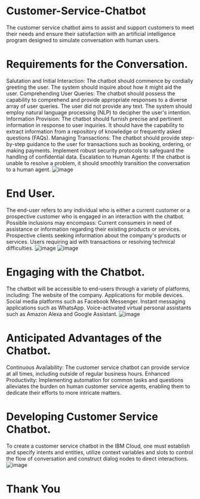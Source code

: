 # Customer-Service-Chatbot
The customer service chatbot aims to assist and support customers to meet their needs and ensure their satisfaction with an artificial intelligence program designed to simulate conversation with human users.
# Requirements for the Conversation.
Salutation and Initial Interaction: The chatbot should commence by cordially greeting the user. The system should inquire about how it might aid the user.
Comprehending User Queries: The chatbot should possess the capability to comprehend and provide appropriate responses to a diverse array of user queries. The user did not provide any text. The system should employ natural language processing (NLP) to decipher the user's intention.
Information Provision: The chatbot should furnish precise and pertinent information in response to user inquiries. It should have the capability to extract information from a repository of knowledge or frequently asked questions (FAQs).
Managing Transactions: The chatbot should provide step-by-step guidance to the user for transactions such as booking, ordering, or making payments. Implement robust security protocols to safeguard the handling of confidential data.
Escalation to Human Agents: If the chatbot is unable to resolve a problem, it should smoothly transition the conversation to a human agent.
![image](https://github.com/user-attachments/assets/d1c699d8-e32f-4171-80ad-8d7e0a211951)
# End User.
The end-user refers to any individual who is either a current customer or a prospective customer who is engaged in an interaction with the chatbot. Possible inclusions may encompass:
Current consumers in need of assistance or information regarding their existing products or services. Prospective clients seeking information about the company's products or services. Users requiring aid with transactions or resolving technical difficulties.
![image](https://github.com/user-attachments/assets/367e487c-640a-40d4-90ed-36ecbd4a87b4)
![image](https://github.com/user-attachments/assets/b156baca-93da-41c2-84c9-f7bcedcc683e)
# Engaging with the Chatbot.
The chatbot will be accessible to end-users through a variety of platforms, including:
The website of the company.
Applications for mobile devices.
Social media platforms such as Facebook Messenger.
Instant messaging applications such as WhatsApp.
Voice-activated virtual personal assistants such as Amazon Alexa and Google Assistant.
![image](https://github.com/user-attachments/assets/2da37e61-7add-4bc2-82a8-22f020f0e889)
# Anticipated Advantages of the Chatbot.
Continuous Availability: The customer service chatbot can provide service at all times, including outside of regular business hours.
Enhanced Productivity: Implementing automation for common tasks and questions alleviates the burden on human customer service agents, enabling them to dedicate their efforts to more intricate matters.
# Developing Customer Service Chatbot.
To create a customer service chatbot in the IBM Cloud, one must establish and specify intents and entities, utilize context variables and slots to control the flow of conversation and construct dialog nodes to direct interactions. 
![image](https://github.com/user-attachments/assets/a07e9b68-9e89-4b26-ab2e-4ae10fd120b0)
# Thank You
